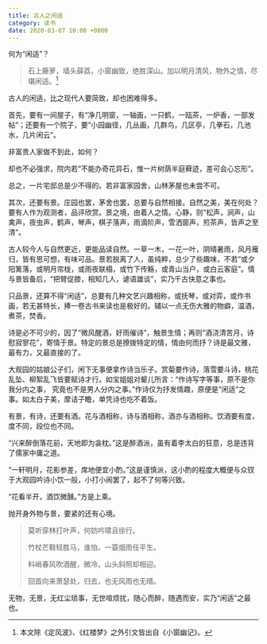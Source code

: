 ```yaml
---
title: 古人之闲适
category: 读书
date: 2020-03-07 10:00 +0800
---
```


何为“闲适”？

> 石上藤萝，墙头薛荔，小窗幽致，绝胜深山。加以明月清风，物外之情，尽堪闲适。[^1]

古人的闲适，比之现代人要简致，却也困难得多。

首先，要有一间屋子，有“净几明窗，一轴画，一只鹤，一瓯茶，一炉香，一部发帖”；还要有一个院子，要“小园幽径，几丛画，几群鸟，几区亭，几拳石，几池水，几片闲云”。

非富贵人家做不到此，如何？

却也不必强求，院内若“不能办奇花异石，惟一片树荫半庭藓迹，差可会心忘形”。

总之，一片宅邸总是少不得的。若非富家园舍，山林茅屋也未尝不可。

其次，还要有景。庄园也罢，茅舍也罢，总要与自然相接。自然之美，美在何处？要有人作为观测者，品评欣赏。景之境，由着人之情。心静，则“松声，涧声，山禽声，夜虫声，鹤声，琴声，棋子落声，雨滴阶声，雪洒窗声，煎茶声，皆声之至清”。

古人较今人与自然更近，更能品读自然。一草一木，一花一叶，阴晴暑雨，风月雁归，皆有思可想，有味可品。景若脱离了人，虽纯粹，总少了些趣味，不若“或夕阳篱落，或明月帘栊，或雨夜联榻，或竹下传觞，或青山当户，或白云客庭”。情与景皆备后，“把臂促膝，相知几人，谑语雄谈”，实乃千古快意之事也。

只品景，还算不得“闲适”，总要有几种文艺兴趣相称，或抚琴，或对弈，或作书画，若无甚特长，捧一卷古书来读也是极好的。辅以一点无伤大雅的物癖，温酒，煮茶，焚香。

诗是必不可少的，因了“微风醒酒，好雨催诗”，触景生情；再则“酒浇清苦月，诗慰寂寥花”，寄情于景。特定的景总是撩拨特定的情，情由何而抒？诗是最文雅，最有力，又最直接的了。

大观园的姑娘公子们，闲下无事便拿作诗当乐子。赏菊要作诗，落雪要斗诗，桃花乱坠、柳絮乱飞皆要赋诗才行。如宝姐姐对颦儿所言：“作诗写字等事，原不是你我分内之事， 究竟也不是男人分内之事。”作诗仅为抒发情趣，原便是“闲适”之事。如太白子美，摩诘子瞻，单凭诗也吃不着饭。

有景，有诗，还要有酒。花与酒相称，诗与酒相称，酒亦与酒相称。饮酒要有度，度不同，段位也不同。

“兴来醉倒落花前，天地即为衾枕。”这是醉酒派，虽有着李太白的狂意，总是违背了儒家中庸之道。

“一轩明月，花影参差，席地便宜小酌。”这是谨慎派，这小酌的程度大概便与众钗于大观园吟诗小饮一般，小打小闹罢了，起不了何等兴致。

“花看半开，酒饮微醺。”方是上乘。

抛开身外物与景，要紧的还有心境。

> 莫听穿林打叶声，何妨吟啸且徐行。
>
> 竹杖芒鞋轻胜马，谁怕，一蓑烟雨任平生。
>
> 料峭春风吹酒醒，微冷，山头斜照却相迎。
>
> 回首向来萧瑟处，归去，也无风雨也无晴。

无物，无景，无红尘琐事，无世喧烦扰，随心而醉，随遇而安，实乃“闲适”之最也。

[^1]: 本文除《定风波》、《红楼梦》之外引文皆出自《小窗幽记》。
